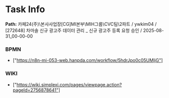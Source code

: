 # Task Info

**Path:** 카페24(주)\본사사업장\[CG]MI본부\MIH그룹\CVC팀\2파트 / ywkim04 / [272648] 차마솔 신규 광고주 데이터 관리 _ 신규 광고주 등록 요청 승인 / 2025-08-31_00-00-00

### BPMN
- ["https://n8n-mi-053-web.hanpda.com/workflow/5hdrJpo0c05UMljG"]

### WIKI
- ["https://wiki.simplexi.com/pages/viewpage.action?pageId=2756878641"]

